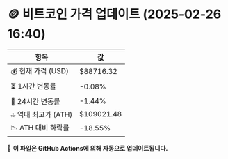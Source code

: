 # 🪙 비트코인 가격 업데이트 (2025-02-26 16:40)

| 항목                | 값 |
|--------------------|----------------|
| 💰 현재 가격 (USD) | $88716.32 |
| ⏳ 1시간 변동률    | -0.08% |
| 📆 24시간 변동률   | -1.44% |
| 🔝 역대 최고가 (ATH) | $109021.48 |
| 📉 ATH 대비 하락률 | -18.55% |

🔄 **이 파일은 GitHub Actions에 의해 자동으로 업데이트됩니다.**
